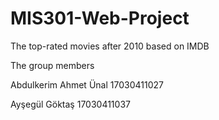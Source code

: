 # MIS301-Web-Project
The top-rated movies after 2010 based on IMDB

The group members

Abdulkerim Ahmet Ünal 17030411027

Ayşegül Göktaş 17030411037
